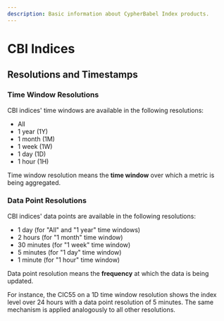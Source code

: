 ```yaml
---
description: Basic information about CypherBabel Index products.
---
```


# CBI Indices

## Resolutions and Timestamps

### Time Window Resolutions

CBI indices' time windows are available in the following resolutions:

* All
* 1 year (1Y)
* 1 month (1M)
* 1 week (1W)
* 1 day (1D)
* 1 hour (1H)

Time window resolution means the **time window** over which a metric is being aggregated.

### Data Point Resolutions

CBI indices' data points are available in the following resolutions:

* 1 day (for "All" and "1 year" time windows)
* 2 hours (for "1 month" time window)
* 30 minutes (for "1 week" time window)
* 5 minutes (for "1 day" time window)
* 1 minute (for "1 hour" time window)

Data point resolution means the **frequency** at which the data is being updated.

For instance, the CIC55 on a 1D time window resolution shows the index level over 24 hours with a data point resolution of 5 minutes. The same mechanism is applied analogously to all other resolutions.
